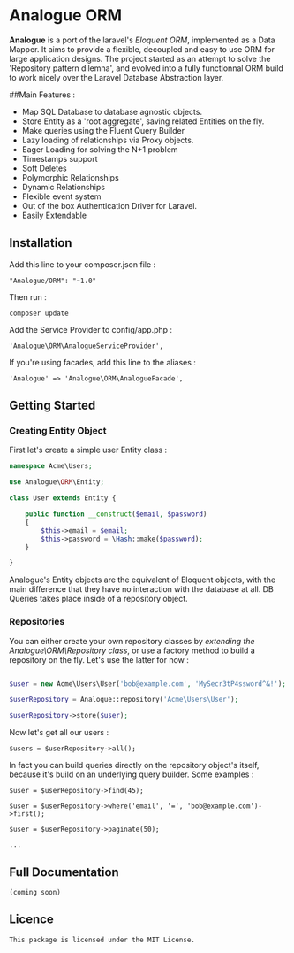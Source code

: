# Analogue ORM

**Analogue** is a port of the laravel's *Eloquent ORM*, implemented as a Data Mapper. It aims to provide a flexible, decoupled and easy to use ORM for large application designs. The project started as an attempt to solve the 'Repository pattern dilemna', and evolved into a fully functionnal ORM build to work nicely over the Laravel Database Abstraction layer.

##Main Features :

* Map SQL Database to database agnostic objects.
* Store Entity as a 'root aggregate', saving related Entities on the fly. 
* Make queries using the Fluent Query Builder
* Lazy loading of relationships via Proxy objects.
* Eager Loading for solving the N+1 problem
* Timestamps support
* Soft Deletes
* Polymorphic Relationships
* Dynamic Relationships
* Flexible event system
* Out of the box Authentication Driver for Laravel.
* Easily Extendable


## Installation

Add this line to your composer.json file : 

```
"Analogue/ORM": "~1.0"
```

Then run : 

```
composer update
```

Add the Service Provider to config/app.php :

```
'Analogue\ORM\AnalogueServiceProvider',
```

If you're using facades, add this line to the aliases :
```
'Analogue' => 'Analogue\ORM\AnalogueFacade',
```

## Getting Started

### Creating Entity Object

First let's create a simple user Entity class :

```php
namespace Acme\Users;

use Analogue\ORM\Entity;

class User extends Entity {

	public function __construct($email, $password)
	{
		$this->email = $email;
		$this->password = \Hash::make($password);
	}

}
```

Analogue's Entity objects are the equivalent of Eloquent objects, with the main difference that they have no interaction with the database at all. DB Queries takes place inside of a repository object. 

### Repositories

You can either create your own repository classes by *extending the Analogue\ORM\Repository class*, or use a factory method to build a repository on the fly. Let's use the latter for now :

```php

$user = new Acme\Users\User('bob@example.com', 'MySecr3tP4ssword^&!');

$userRepository = Analogue::repository('Acme\Users\User');

$userRepository->store($user);

```

Now let's get all our users :

```
$users = $userRepository->all();
```

In fact you can build queries directly on the repository object's itself, because it's build on an underlying query builder. Some examples :

```
$user = $userRepository->find(45);

$user = $userRepository->where('email', '=', 'bob@example.com')->first();

$user = $userRepository->paginate(50);

...
```

## Full Documentation 

	(coming soon)


## Licence

	This package is licensed under the MIT License.

